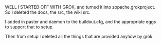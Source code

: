 WELL I STARTED OFF WITH GROK, and turned it into zopache.grokproject.
So I deleted the docs, the src, the wiki src.  

I added in paster and daemon to the buildout.cfg, and the appropriate
eggs to support that to setup.  

Then from setup I deleted all the things that are provided anyhow by grok. 

